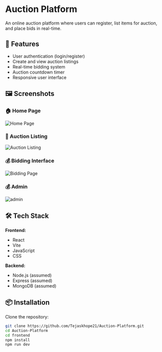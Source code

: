 # Auction Platform

An online auction platform where users can register, list items for auction, and place bids in real-time.

## 🚀 Features

- User authentication (login/register)
- Create and view auction listings
- Real-time bidding system
- Auction countdown timer
- Responsive user interface

## 🖼️ Screenshots

### 🏠 Home Page
![Home Page](./screenshots/Home.png)

### 📄 Auction Listing
![Auction Listing](./screenshots/auctionadd.png)

### 💰 Bidding Interface
![Bidding Page](./screenshots/biddingwind.png)


### 💰 Admin
![admin](./screenshots/Admin.png)


## 🛠 Tech Stack

**Frontend:**
- React
- Vite
- JavaScript
- CSS

**Backend:**
- Node.js (assumed)
- Express (assumed)
- MongoDB (assumed)

## 📦 Installation

Clone the repository:

```bash
git clone https://github.com/Tejaskhope21/Auction-Platform.git
cd Auction-Platform
cd frontend
npm install
npm run dev

